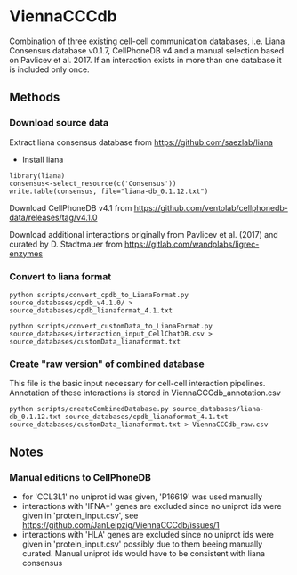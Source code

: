 # ViennaCCCdb

Combination of three existing cell-cell communication databases, i.e. Liana Consensus database v0.1.7, CellPhoneDB v4 and a manual selection based on Pavlicev et al. 2017. If an interaction exists in more than one database it is included only once.

## Methods
### Download source data
Extract liana consensus database from https://github.com/saezlab/liana
- Install liana

```
library(liana)
consensus<-select_resource(c('Consensus'))
write.table(consensus, file="liana-db_0.1.12.txt")
```

Download CellPhoneDB v4.1 from https://github.com/ventolab/cellphonedb-data/releases/tag/v4.1.0

Download additional interactions originally from Pavlicev et
al. (2017) and curated by D. Stadtmauer from
https://gitlab.com/wandplabs/ligrec-enzymes

### Convert to liana format
```
python scripts/convert_cpdb_to_LianaFormat.py source_databases/cpdb_v4.1.0/ > source_databases/cpdb_lianaformat_4.1.txt

python scripts/convert_customData_to_LianaFormat.py source_databases/interaction_input_CellChatDB.csv > source_databases/customData_lianaformat.txt
```

### Create "raw version" of combined database
This file is the basic input necessary for cell-cell interaction pipelines. Annotation of these interactions is stored in ViennaCCCdb_annotation.csv
```
python scripts/createCombinedDatabase.py source_databases/liana-db_0.1.12.txt source_databases/cpdb_lianaformat_4.1.txt source_databases/customData_lianaformat.txt > ViennaCCCdb_raw.csv
```

## Notes
### Manual editions to CellPhoneDB
- for 'CCL3L1' no uniprot id was given, 'P16619' was used manually
- interactions with 'IFNA*' genes are excluded since no uniprot ids were given in 'protein_input.csv', see https://github.com/JanLeipzig/ViennaCCCdb/issues/1
- interactions with 'HLA' genes are excluded since no uniprot ids were given in 'protein_input.csv' possibly due to them beeing manually curated. Manual uniprot ids would have to be consistent with liana consensus
